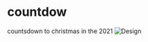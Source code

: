 # countdow
countsdown to christmas in the 2021
![Design](https://github.com/Eugene44-hub/countdown/blob/main/countdown.png)
